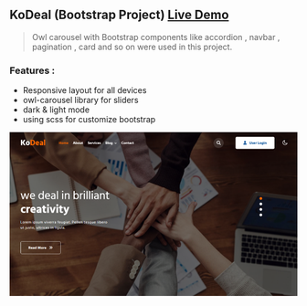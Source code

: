 ## KoDeal (Bootstrap Project)  [Live Demo](https://kodeal-website.netlify.app/pages)

> Owl carousel with Bootstrap components like accordion , navbar , pagination , card and so on were used in this project. 
 ### Features :
 - Responsive layout for all devices
 - owl-carousel library for sliders
 - dark & light mode
 - using scss for customize bootstrap

 ![preview image](./images/screen.png)
